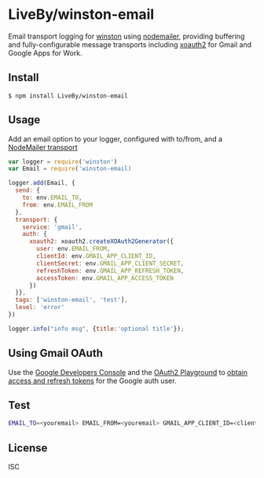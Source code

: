 LiveBy/winston-email
====================

Email transport logging for [winston] using [nodemailer], providing buffering
and fully-configurable message transports including [xoauth2] for Gmail and 
Google Apps for Work.


Install
------

```
$ npm install LiveBy/winston-email
```


Usage
-----

Add an email option to your logger, configured with to/from, and a [NodeMailer transport]

```javascript
var logger = require('winston')
var Email = require('winston-email)

logger.add(Email, {
  send: {
    to: env.EMAIL_TO,
    from: env.EMAIL_FROM
  },
  transport: {
    service: 'gmail',
    auth: {
      xoauth2: xoauth2.createXOAuth2Generator({
        user: env.EMAIL_FROM,
        clientId: env.GMAIL_APP_CLIENT_ID,
        clientSecret: env.GMAIL_APP_CLIENT_SECRET,
        refreshToken: env.GMAIL_APP_REFRESH_TOKEN,
        accessToken: env.GMAIL_APP_ACCESS_TOKEN
      })
  }},
  tags: ['winston-email', 'test'],
  level: 'error'
})

logger.info("info msg", {title:'optional title'});
```

Using Gmail OAuth
-----------------

Use the [Google Developers Console] and the [OAuth2 Playground] to 
[obtain access and refresh tokens] for the Google auth user.


Test
----

```sh
EMAIL_TO=<youremail> EMAIL_FROM=<youremail> GMAIL_APP_CLIENT_ID=<clientid> GMAIL_APP_CLIENT_SECRET=<clientsecret> GMAIL_APP_REFRESH_TOKEN=<refreshtoken> GMAIL_APP_ACCESS_TOKEN=<accesstoken> node test
```

[winston]: https://github.com/winstonjs/winston
[transport]: https://github.com/winstonjs/winston/blob/master/docs/transports.md

[nodemailer]: https://github.com/andris9/nodemailer
[xoauth2]: https://github.com/andris9/xoauth2#readme
[nodemailer transport]: https://github.com/nodemailer/nodemailer#setting-up

[Google Developers Console]: https://console.developers.google.com
[OAuth2 Playground]: https://developers.google.com/oauthplayground/
[Obtain access and refresh tokens]: http://stackoverflow.com/questions/24098461/nodemailer-gmail-what-exactly-is-a-refresh-token-and-how-do-i-get-one#answer-24123550

License
-------
ISC